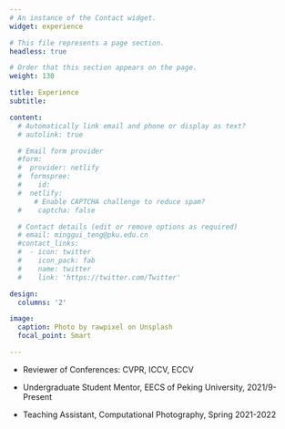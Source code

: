```yaml
---
# An instance of the Contact widget.
widget: experience

# This file represents a page section.
headless: true

# Order that this section appears on the page.
weight: 130

title: Experience
subtitle:

content:
  # Automatically link email and phone or display as text?
  # autolink: true

  # Email form provider
  #form:
  #  provider: netlify
  #  formspree:
  #    id:
  #  netlify:
      # Enable CAPTCHA challenge to reduce spam?
  #    captcha: false

  # Contact details (edit or remove options as required)
  # email: minggui_teng@pku.edu.cn
  #contact_links:
  #  - icon: twitter
  #    icon_pack: fab
  #    name: twitter
  #    link: 'https://twitter.com/Twitter'

design:
  columns: '2'

image:
  caption: Photo by rawpixel on Unsplash
  focal_point: Smart

---
```


- Reviewer of Conferences: CVPR, ICCV, ECCV

- Undergraduate Student Mentor, EECS of Peking University, 2021/9-Present

- Teaching Assistant, Computational Photography, Spring 2021-2022
